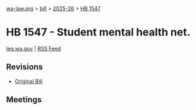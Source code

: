 [wa-law.org](/) > [bill](/bill/) > [2025-26](/bill/2025-26/) > [HB 1547](/bill/2025-26/hb/1547/)

# HB 1547 - Student mental health net.
[leg.wa.gov](https://app.leg.wa.gov/billsummary?BillNumber=1547&Year=2025&Initiative=false) | [RSS Feed](./rss.xml)

## Revisions
* [Original Bill](1/)

## Meetings
